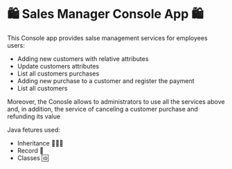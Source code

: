 # 🛍️ Sales Manager Console App 🛍️ #

This Console app provides salse management services for employees users:

- Adding new customers with relative attributes 
- Update customers attributes 
- List all customers purchases 
- Adding new purchase to a customer and register the payment 
- List all customers 

Moreover, the Conosle allows to administrators to use all the services above and, in addition, the service of canceling a customer purchase and refunding its value 

Java fetures used:
- Inheritance 🧑‍🤝‍🧑
- Record 💾
- Classes 🆔
